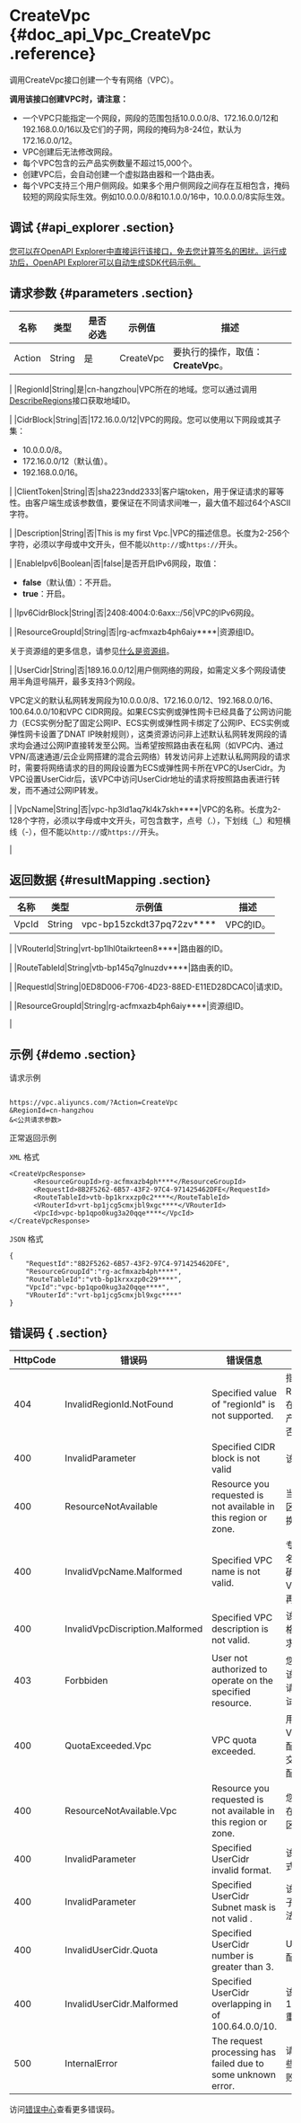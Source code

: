 # CreateVpc {#doc_api_Vpc_CreateVpc .reference}

调用CreateVpc接口创建一个专有网络（VPC）。

**调用该接口创建VPC时，请注意：**

-   一个VPC只能指定一个网段，网段的范围包括10.0.0.0/8、172.16.0.0/12和192.168.0.0/16以及它们的子网，网段的掩码为8-24位，默认为172.16.0.0/12。
-   VPC创建后无法修改网段。
-   每个VPC包含的云产品实例数量不超过15,000个。
-   创建VPC后，会自动创建一个虚拟路由器和一个路由表。
-   每个VPC支持三个用户侧网段。如果多个用户侧网段之间存在互相包含，掩码较短的网段实际生效。例如10.0.0.0/8和10.1.0.0/16中，10.0.0.0/8实际生效。

## 调试 {#api_explorer .section}

[您可以在OpenAPI Explorer中直接运行该接口，免去您计算签名的困扰。运行成功后，OpenAPI Explorer可以自动生成SDK代码示例。](https://api.aliyun.com/#product=Vpc&api=CreateVpc&type=RPC&version=2016-04-28)

## 请求参数 {#parameters .section}

|名称|类型|是否必选|示例值|描述|
|--|--|----|---|--|
|Action|String|是|CreateVpc|要执行的操作，取值：**CreateVpc**。

 |
|RegionId|String|是|cn-hangzhou|VPC所在的地域。您可以通过调用[DescribeRegions](~~36063~~)接口获取地域ID。

 |
|CidrBlock|String|否|172.16.0.0/12|VPC的网段。您可以使用以下网段或其子集：

 -   10.0.0.0/8。
-   172.16.0.0/12（默认值）。
-   192.168.0.0/16。

 |
|ClientToken|String|否|sha223ndd2333|客户端token，用于保证请求的幂等性。由客户端生成该参数值，要保证在不同请求间唯一，最大值不超过64个ASCII字符。

 |
|Description|String|否|This is my first Vpc.|VPC的描述信息。长度为2-256个字符，必须以字母或中文开头，但不能以`http://`或`https://`开头。

 |
|EnableIpv6|Boolean|否|false|是否开启IPv6网段，取值：

 -   **false**（默认值）：不开启。
-   **true**：开启。

 |
|Ipv6CidrBlock|String|否|2408:4004:0:6axx::/56|VPC的IPv6网段。

 |
|ResourceGroupId|String|否|rg-acfmxazb4ph6aiy\*\*\*\*|资源组ID。

 关于资源组的更多信息，请参见[什么是资源组](~~94475~~)。

 |
|UserCidr|String|否|189.16.0.0/12|用户侧网络的网段，如需定义多个网段请使用半角逗号隔开，最多支持3个网段。

 VPC定义的默认私网转发网段为10.0.0.0/8、172.16.0.0/12、192.168.0.0/16、100.64.0.0/10和VPC CIDR网段。如果ECS实例或弹性网卡已经具备了公网访问能力（ECS实例分配了固定公网IP、ECS实例或弹性网卡绑定了公网IP、ECS实例或弹性网卡设置了DNAT IP映射规则），这类资源访问非上述默认私网转发网段的请求均会通过公网IP直接转发至公网。当希望按照路由表在私网（如VPC内、通过VPN/高速通道/云企业网搭建的混合云网络）转发访问非上述默认私网网段的请求时，需要将网络请求的目的网段设置为ECS或弹性网卡所在VPC的UserCidr。为VPC设置UserCidr后，该VPC中访问UserCidr地址的请求将按照路由表进行转发，而不通过公网IP转发。

 |
|VpcName|String|否|vpc-hp3ld1aq7kl4k7skh\*\*\*\*|VPC的名称。长度为2-128个字符，必须以字母或中文开头，可包含数字，点号（.），下划线（\_）和短横线（-），但不能以`http://`或`https://`开头。

 |

## 返回数据 {#resultMapping .section}

|名称|类型|示例值|描述|
|--|--|---|--|
|VpcId|String|vpc-bp15zckdt37pq72zv\*\*\*\*|VPC的ID。

 |
|VRouterId|String|vrt-bp1lhl0taikrteen8\*\*\*\*|路由器的ID。

 |
|RouteTableId|String|vtb-bp145q7glnuzdv\*\*\*\*|路由表的ID。

 |
|RequestId|String|0ED8D006-F706-4D23-88ED-E11ED28DCAC0|请求ID。

 |
|ResourceGroupId|String|rg-acfmxazb4ph6aiy\*\*\*\*|资源组ID。

 |

## 示例 {#demo .section}

请求示例

``` {#request_demo}

https://vpc.aliyuncs.com/?Action=CreateVpc
&RegionId=cn-hangzhou
&<公共请求参数>

```

正常返回示例

`XML` 格式

``` {#xml_return_success_demo}
<CreateVpcResponse>
      <ResourceGroupId>rg-acfmxazb4ph****</ResourceGroupId>
	  <RequestId>8B2F5262-6B57-43F2-97C4-971425462DFE</RequestId>
	  <RouteTableId>vtb-bp1krxxzp0c2****</RouteTableId>
	  <VRouterId>vrt-bp1jcg5cmxjbl9xgc****</VRouterId>
	  <VpcId>vpc-bp1qpo0kug3a20qqe****</VpcId>
</CreateVpcResponse>
```

`JSON` 格式

``` {#json_return_success_demo}
{
	"RequestId":"8B2F5262-6B57-43F2-97C4-971425462DFE",
	"ResourceGroupId":"rg-acfmxazb4ph****",
	"RouteTableId":"vtb-bp1krxxzp0c29****",
	"VpcId":"vpc-bp1qpo0kug3a20qqe****",
	"VRouterId":"vrt-bp1jcg5cmxjbl9xgc****"
}
```

## 错误码 { .section}

|HttpCode|错误码|错误信息|描述|
|--------|---|----|--|
|404|InvalidRegionId.NotFound|Specified value of "regionId" is not supported.|指定的 RegionId 不存在，请您检查此产品在该地域是否可用。|
|400|InvalidParameter|Specified CIDR block is not valid|该网段不合法。|
|400|ResourceNotAvailable|Resource you requested is not available in this region or zone.|当前地域或可用区不支持创建交换机。|
|400|InvalidVpcName.Malformed|Specified VPC name is not valid.|专有网络VPC名称格式不正确，请您修复VPC的格式后再重试。|
|400|InvalidVpcDiscription.Malformed|Specified VPC description is not valid.|该 VPC 描述的格式不符合要求。|
|403|Forbbiden|User not authorized to operate on the specified resource.|您没有权限操作该资源，请您申请操作权限后再试。|
|400|QuotaExceeded.Vpc|VPC quota exceeded.|用户名下的 VPC 数量达到配额上限，请提交工单申请提高配额。|
|400|ResourceNotAvailable.Vpc|Resource you requested is not available in this region or zone.|您请求的资源在在该地域或可用区中不可用。|
|400|InvalidParameter|Specified UserCidr invalid format.|该用户侧网段格式不正确。|
|400|InvalidParameter|Specified UserCidr Subnet mask is not valid .|该用户侧网段的子网掩码不合法。|
|400|InvalidUserCidr.Quota|Specified UserCidr number is greater than 3.|UserCird达到配额限制。|
|400|InvalidUserCidr.Malformed|Specified UserCidr overlapping in of 100.64.0.0/10.|该UserCird和100.64.0.0/10重叠。|
|500|InternalError|The request processing has failed due to some unknown error.|请求处理由于某些未知错误失败。|

访问[错误中心](https://error-center.aliyun.com/status/product/Vpc)查看更多错误码。

